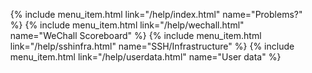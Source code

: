 <div id="sidemenu">
    <ul>
{% include menu_item.html link="/help/index.html" name="Problems?" %}
{% include menu_item.html link="/help/wechall.html" name="WeChall&nbsp;Scoreboard" %}
{% include menu_item.html link="/help/sshinfra.html" name="SSH/Infrastructure" %}
{% include menu_item.html link="/help/userdata.html" name="User data" %}
    </ul>
</div>
